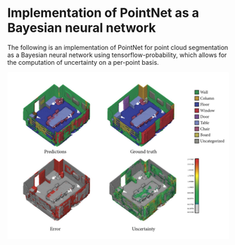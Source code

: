 # Implementation of PointNet as a Bayesian neural network

The following is an implementation of PointNet for point cloud segmentation as a Bayesian neural network using tensorflow-probability, which allows for the computation of uncertainty on a per-point basis. 

![alt text](https://github.com/biophase/PointNet-BNN/blob/0c8fb6a96fb28e849ae24b0e3e1f11f26fb12b32/cover/cover.jpg)
